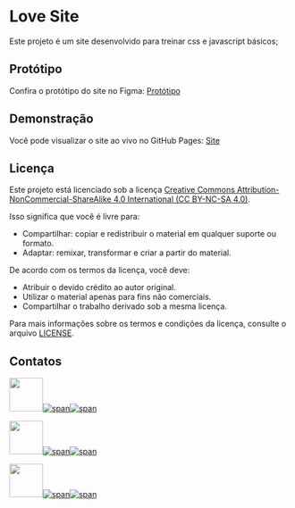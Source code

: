 # Love Site

Este projeto é um site desenvolvido para treinar css e javascript básicos;

## Protótipo

Confira o protótipo do site no Figma: [Protótipo](https://www.figma.com/community/file/1250250857311263163/publicfigma)

## Demonstração

Você pode visualizar o site ao vivo no GitHub Pages: [Site]([https://victorrochar.github.io/PAC1-SiteSeguidor/])

## Licença

Este projeto está licenciado sob a licença [Creative Commons Attribution-NonCommercial-ShareAlike 4.0 International (CC BY-NC-SA 4.0)](https://creativecommons.org/licenses/by-nc-sa/4.0/).

Isso significa que você é livre para:

- Compartilhar: copiar e redistribuir o material em qualquer suporte ou formato.
- Adaptar: remixar, transformar e criar a partir do material.

De acordo com os termos da licença, você deve:

- Atribuir o devido crédito ao autor original.
- Utilizar o material apenas para fins não comerciais.
- Compartilhar o trabalho derivado sob a mesma licença.

Para mais informações sobre os termos e condições da licença, consulte o arquivo [LICENSE](https://creativecommons.org/licenses/by-nc-sa/4.0/legalcode).


## Contatos

[<img src="https://avatars.githubusercontent.com/u/97479966" width="60"/>![span](https://placehold.co/10x60/FFA500/FFA500.png)![span](https://placehold.co/220x60/000000/FFFFFF/png?text=Victor%20Rocha)](https://victorrochar.github.io)

[<img src="https://avatars.githubusercontent.com/u/128716535" width="60"/>![span](https://placehold.co/10x60/800080/800080.png)![span](https://placehold.co/220x60/000000/FFFFFF/png?text=André%20Specht)](https://andreespecht.github.io)

[<img src="https://avatars.githubusercontent.com/u/100866732?v=4" width="60"/>![span](https://placehold.co/10x60/FFCBDB/FFCBDB.png)![span](https://placehold.co/220x60/000000/FFFFFF/png?text=Eduarda%20Ramalho)](https://eduardaramalho.github.io)
